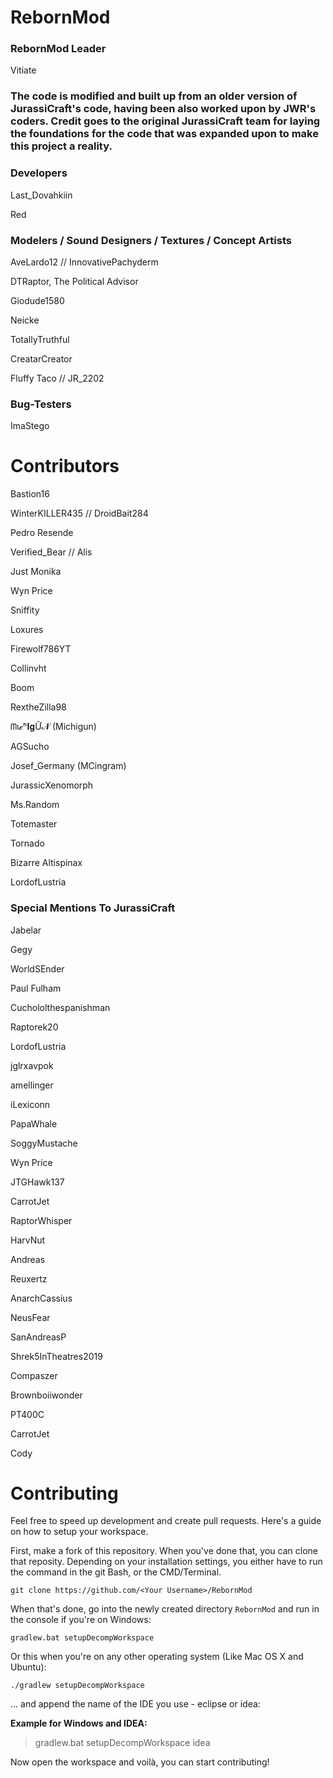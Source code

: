 # RebornMod

### RebornMod Leader
Vitiate 

### The code is modified and built up from an older version of JurassiCraft's code, having been also worked upon by JWR's coders. Credit goes to the original JurassiCraft team for laying the foundations for the code that was expanded upon to make this project a reality.

### Developers

Last_Dovahkiin

Red

### Modelers / Sound Designers / Textures /  Concept Artists

AveLardo12 // InnovativePachyderm

DTRaptor, The Political Advisor

Giodude1580

Neicke

TotallyTruthful

CreatarCreator

Fluffy Taco // JR_2202



### Bug-Testers

ImaStego

# Contributors

Bastion16

WinterKILLER435 // DroidBait284

Pedro Resende

Verified_Bear // Alis

Just Monika

Wyn Price 

Sniffity

Loxures

Firewolf786YT

Collinvht

Boom

RextheZilla98

ᗰι𝓬ʰ𝐈𝐠Ữ𝓝 (Michigun)

AGSucho

Josef_Germany (MCingram) 

JurassicXenomorph

Ms.Random

Totemaster

Tornado

Bizarre Altispinax

LordofLustria

### Special Mentions To JurassiCraft

Jabelar

Gegy

WorldSEnder

Paul Fulham

Cuchololthespanishman

Raptorek20

LordofLustria

jglrxavpok 

amellinger

iLexiconn

PapaWhale

SoggyMustache 

Wyn Price

JTGHawk137

CarrotJet   

RaptorWhisper 

HarvNut    

Andreas  

Reuxertz   

AnarchCassius   
    
NeusFear   

SanAndreasP    

Shrek5InTheatres2019    

Compaszer    

Brownboiiwonder

PT400C     

CarrotJet   

Cody

# Contributing
Feel free to speed up development and create pull requests. Here's a guide on how to setup your workspace.

First, make a fork of this repository. When you've done that, you can clone that reposity. Depending on your installation settings, you either have to run the command in the git Bash, or the CMD/Terminal.
```
git clone https://github.com/<Your Username>/RebornMod
```

When that's done, go into the newly created directory `RebornMod` and run in the console if you're on Windows:

```
gradlew.bat setupDecompWorkspace
```
Or this when you're on any other operating system (Like Mac OS X and Ubuntu):
```
./gradlew setupDecompWorkspace
```
... and append the name of the IDE you use - eclipse or idea:

__Example for Windows and IDEA:__
>gradlew.bat setupDecompWorkspace idea

Now open the workspace and voilà, you can start contributing!
